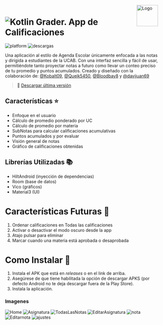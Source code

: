 <a>
    <img src="https://github.com/DanielCarrenoMar/Snake-XPR_UCAB/assets/144462396/d30c8055-4d82-4a05-b0f3-5f74c85ffb7f" alt="Logo" title="Logo" align="right" height="70" />
</a>

# ![Kotlin](https://img.shields.io/badge/Kotlin-7F52FF?style=for-the-badge&logo=Kotlin&logoColor=white) Grader. App de Calificaciones

![platform](https://img.shields.io/badge/platform-Android-brightgreen.svg)
![descargas](https://img.shields.io/github/downloads/DanielCarrenoMar/Grader/total)

Una aplicación al estilo de Agenda Escolar únicamente enfocada a las notas y dirigida a estudiantes de la UCAB. Con una interfaz sencilla y fácil de usar, permitiéndote tanto proyectar notas a futuro como llevar un conteo preciso de tu promedio y puntos acumulados. Creado y diseñado con la colaboración de: [@Kobalt09](https://github.com/Kobalt09), [@Queik5450](https://github.com/Queik5450), [@Bloodbay8](https://github.com/Bloodbay8) y [@davijuan69](https://github.com/davijuan69)

> 👀 [Descargar última versión](https://github.com/DanielCarrenoMar/Grader/releases/latest/download/Grader.apk)


## Características ⭐
- Enfoque en el usuario
- Cálculo de promedio ponderado por UC
- Cálculo de promedio por materia
- SubNotas para calcular calificaciones acumulativas
- Puntos acumulados y por evaluar
- Visión general de notas
- Gráfico de calificaciones obtenidas
## Librerías Utilizadas 📚
- HiltAndroid (inyección de dependencias)
- Room (base de datos)
- Vico (gráficos)
- Material3 (UI)

# Características Futuras 🔮
1) Ordenar calificaciones en Todas las calificaciones
2) Activar o desactivar el modo oscuro desde la app
3) Atajo pulsar para eliminar
4) Marcar cuando una materia está aprobada o desaprobada
  
# Como Instalar 📱
1. Instala el APK que está en *releases* o en el link de arriba.
2. Asegúrese de que tiene habilitada la opción de descargar APKS (por defecto Android no te deja descargar fuera de la Play Store).
3. Instala la aplicación.

### Imagenes
![Home](https://github.com/user-attachments/assets/5db992fb-f3af-42c5-bfa3-7c3998603337)
![Asignatura](https://github.com/user-attachments/assets/57824d52-6314-494e-b65a-e1342bf6fb40)
![TodasLasNotas](https://github.com/user-attachments/assets/3b778b60-2ee2-4f10-bccc-d5ef6d142950)
![EditarAsignatura](https://github.com/user-attachments/assets/23d16a50-b04b-444d-adaa-e53a176aa116)
![nota](https://github.com/user-attachments/assets/f998272b-e1d6-4f78-b529-46bf17e8f789)
![Editarnota](https://github.com/user-attachments/assets/0cf31947-47c3-403c-bbc3-9f12f7898f2a)
![ajustes](https://github.com/user-attachments/assets/4065d08a-3df9-45b2-ac1f-6f9a19cd3da7)
